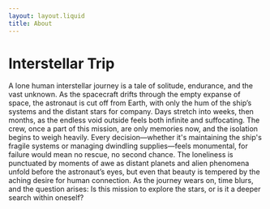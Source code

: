 ```yaml
---
layout: layout.liquid
title: About
---
```

# Interstellar Trip 

A lone human interstellar journey is a tale of solitude, endurance, and the vast unknown. As the spacecraft drifts through the empty expanse of space, the astronaut is cut off from Earth, with only the hum of the ship’s systems and the distant stars for company. Days stretch into weeks, then months, as the endless void outside feels both infinite and suffocating. The crew, once a part of this mission, are only memories now, and the isolation begins to weigh heavily. Every decision—whether it's maintaining the ship's fragile systems or managing dwindling supplies—feels monumental, for failure would mean no rescue, no second chance. The loneliness is punctuated by moments of awe as distant planets and alien phenomena unfold before the astronaut’s eyes, but even that beauty is tempered by the aching desire for human connection. As the journey wears on, time blurs, and the question arises: Is this mission to explore the stars, or is it a deeper search within oneself?</p>

<!-- prompt: write a paragraph about a lone human interstellar trip -->